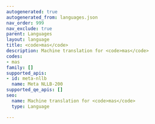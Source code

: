 ```yaml
---
autogenerated: true
autogenerated_from: languages.json
nav_order: 999
nav_exclude: true
parent: Languages
layout: language
title: <code>mas</code>
description: Machine translation for <code>mas</code>
codes:
- mas
family: []
supported_apis:
- id: meta-nllb
  name: Meta NLLB-200
supported_qe_apis: []
seo:
  name: Machine translation for <code>mas</code>
  type: Language

---
```



